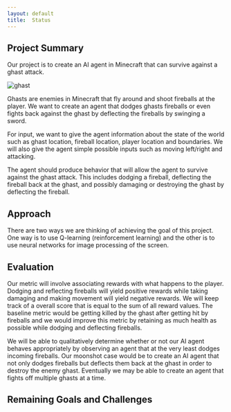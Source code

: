 ```yaml
---
layout: default
title:  Status
---
```


## Project Summary
Our project is to create an AI agent in Minecraft that can survive against a ghast attack.

![ghast](http://www.minecraftseedspc.com/wp-content/uploads/2015/11/Ghast_Minecraft_06.jpg)

Ghasts are enemies in Minecraft that fly around and shoot fireballs at the player. We want to create an agent that dodges ghasts fireballs or even fights back against the ghast by deflecting the fireballs by swinging a sword.

For input, we want to give the agent information about the state of the world such as ghast location, fireball location, player location and boundaries. We will also give the agent simple possible inputs such as moving left/right and attacking.

The agent should produce behavior that will allow the agent to survive against the ghast attack. This includes dodging a fireball, deflecting the fireball back at the ghast, and possibly damaging or destroying the ghast by deflecting the fireball.

## Approach
There are two ways we are thinking of achieving the goal of this project. One way is to use Q-learning (reinforcement learning) and the other is to use neural networks for image processing of the screen.

## Evaluation
Our metric will involve associating rewards with what happens to the player. Dodging and reflecting fireballs will yield positive rewards while taking damaging and making movement will yield negative rewards. We will keep track of a overall score that is equal to the sum of all reward values. The baseline metric would be getting killed by the ghast after getting hit by fireballs and we would improve this metric by retaining as much health as possible while dodging and deflecting fireballs.

We will be able to qualitatively determine whether or not our AI agent behaves appropriately by observing an agent that at the very least dodges incoming fireballs. Our moonshot case would be to create an AI agent that not only dodges fireballs but deflects them back at the ghast in order to destroy the enemy ghast. Eventually we may be able to create an agent that fights off multiple ghasts at a time.

## Remaining Goals and Challenges